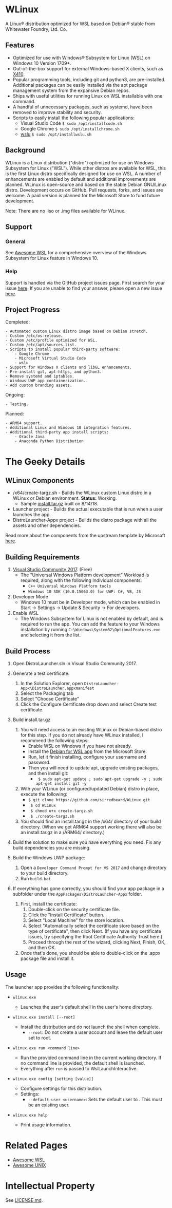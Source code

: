 # WLinux

A Linux® distribution optimized for WSL based on Debian® stable from Whitewater Foundry, Ltd. Co.

## Features

- Optimized for use with Windows® Subsystem for Linux (WSL) on Windows 10 Version 1709+.
- Out-of-the-box support for external Windows-based X clients, such as [X410](https://www.microsoft.com/store/productId/9NLP712ZMN9Q).
- Popular programming tools, including git and python3, are pre-installed. Additional packages can be easily installed via the apt package management system from the expansive Debian repos.
- Ships with useful utilities for running Linux on WSL installable with one command.
- A handful of unnecessary packages, such as systemd, have been removed to improve stability and security.
- Scripts to easily install the following popular applications:
    - Visual Studio Code `$ sudo /opt/installcode.sh`
    - Google Chrome `$ sudo /opt/installchrome.sh`
    - [wslu](https://github.com/patrick330602/wslu) `$ sudo /opt/installwslu.sh`
    
## Background

WLinux is a Linux distribution ("distro") optimized for use on Windows Subsystem for Linux ("WSL"). While other distros are available for WSL, this is the first Linux distro specifically designed for use on WSL. A number of enhancements are enabled by default and additional improvements are planned. WLinux is open-source and based on the stable Debian GNU/Linux distro. Development occurs on GitHub. Pull requests, forks, and issues are welcome. A paid version is planned for the Microsoft Store to fund future development.

Note: There are no .iso or .img files available for WLinux.

## Support

### General

See [Awesome WSL](https://github.com/sirredbeard/Awesome-WSL) for a comprehensive overview of the Windows Subsystem for Linux feature in Windows 10.

### Help

Support is handled via the GitHub project issues page. First search for your issue [here](https://github.com/sirredbeard/WLinux/issues). If you are unable to find your answer, please open a new issue [here](https://github.com/sirredbeard/WLinux/issues/new).

## Project Progress

Completed:

    - Automated custom Linux distro image based on Debian stretch.
    - Custom /etc/os-release.
    - Custom /etc/profile optimized for WSL.
    - Custom /etc/apt/sources.list.
    - Scripts to install popular third-party software:
        - Google Chrome
        - Microsoft Virtual Studio Code
        - wslu
    - Support for Windows X clients and libGL enhancements.
    - Pre-install git, apt-https, and python3.
    - Remove systemd and iptables.
    - Windows UWP app containerization..
    - Add custom branding assets.

Ongoing:

    - Testing.

Planned:

    - ARM64 support.
    - Additional Linux and Windows 10 integration features.
    - Additional third-party app install scripts:
        - Oracle Java
        - Anaconda Python Distribution

# The Geeky Details

## WLinux Components

- /x64/create-targz.sh - Builds the WLinux custom Linux distro in a WLinux or Debian environment. **Status:** Working.
    - Sample [install.tar.gz](https://1drv.ms/u/s!AspPK83V8Sf2g5pWRkGIYRFmAN7bIQ) built on 8/14/18.
- Launcher project - Builds the actual executable that is run when a user launches the app. 
- DistroLauncher-Appx project - Builds the distro package with all the assets and other dependencies.

Read more about the components from the upstream template by Microsoft [here](https://github.com/Microsoft/WSL-DistroLauncher). 

## Building Requirements
1. [Visual Studio Community 2017](https://visualstudio.microsoft.com/vs/community/). (Free)
	- The "Universal Windows Platform development" Workload is required, along with the following Individual components:
		- `C++ Universal Windows Platform tools`
		- `Windows 10 SDK (10.0.15063.0) for UWP: C#, VB, JS`
1. Developer Mode
	- Windows 10 must be in Developer mode, which can be enabled in Start -> Settings -> Update & Security -> For developers.
1. Enable WSL
	- The Windows Subsystem for Linux is not enabled by default, and is required to run the app. You can add the feature to your Windows installation by running `C:\Windows\System32\OptionalFeatures.exe` and selecting it from the list.

## Build Process
1. Open DistroLauncher.sln in Visual Studio Community 2017.
2. Generate a test certificate:
    1. In the Solution Explorer, open `DistroLauncher-Appx\DistroLauncher.appxmanifest`
    1. Select the Packaging tab
    1. Select "Choose Certificate"
    1. Click the Configure Certificate drop down and select Create test certificate.
1. Build install.tar.gz
    1. You will need access to an existing WLinux or Debian-based distro for this step. If you do not already have WLinux installed, I recommend the following steps:
        - Enable WSL on Windows if you have not already.
        - Install the [Debian for WSL app](https://www.microsoft.com/en-us/p/debian-gnu-linux/9msvkqc78pk6?activetab=pivot%3Aoverviewtab) from the Microsoft Store.
        - Run, let it finish installing, configure your username and password.
        - Then you will need to update apt, upgrade existing packages, and then install git:
            - ` $ sudo apt-get update ; sudo apt-get upgrade -y ; sudo apt-get install git -y`
    1. With your WLinux (or configured/updated Debian) distro in place, execute the following:
        - ` $ git clone https://github.com/sirredbeard/WLinux.git `
        - ` $ cd WLinux`
        - ` $ chmod u+x create-targz.sh`
        - ` $ ./create-targz.sh`
    1. You should find an install.tar.gz in the /x64/ directory of your build directory. (When we get ARM64 support working there will also be an install.tar.gz in a /ARM64/ directory.)
1. Build the solution to make sure you have everything you need. Fix any build dependencies you are missing.
1. Build the Windows UWP package:
    1. Open a `Developer Command Prompt for VS 2017` and change directory to your build directory.
    1. Run `build.bat`

1. If everything has gone correctly, you should find your app package in a subfolder under the `AppPackages\DistroLauncher-Appx` folder.
    1. First, install the certificate:
	    1. Double-click on the security certificate file.
		1. Click the "Install Certificate" button.
		1. Select "Local Machine" for the store location.
		1. Select "Automatically select the certificate store based on the type of certificate", then click Next. (If you have any certificate issues, try specifying the Root Certificate Authority Trust here.)
		1. Proceed through the rest of the wizard, clicking Next, Finish, OK, and then OK.
    1. Once that's done, you should be able to double-click on the .appx package file and install it.

## Usage
The launcher app provides the following functionality:

* `wlinux.exe`
  - Launches the user's default shell in the user's home directory.

* `wlinux.exe install [--root]`
  - Install the distribution and do not launch the shell when complete.
    - `--root`: Do not create a user account and leave the default user set to root.

* `wlinux.exe run <command line>`
  - Run the provided command line in the current working directory. If no command line is provided, the default shell is launched.
  - Everything after `run` is passed to WslLaunchInteractive.

* `wlinux.exe config [setting [value]]`
  - Configure settings for this distribution.
  - Settings:
    - `--default-user <username>`: Sets the default user to <username>. This must be an existing user.

* `wlinux.exe help`
  - Print usage information.

# Related Pages

- [Awesome WSL](https://github.com/sirredbeard/Awesome-WSL)
- [Awesome UNIX](https://github.com/sirredbeard/Awesome-UNIX)

# Intellectual Property

See [LICENSE.md](https://github.com/sirredbeard/WLinux/blob/master/LICENSE.md).
